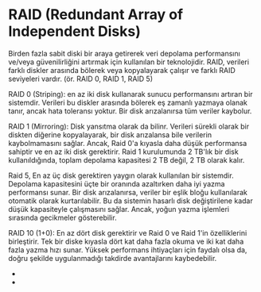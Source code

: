 # RAID (Redundant Array of Independent Disks)
Birden fazla sabit diski bir araya getirerek veri depolama performansını ve/veya güvenilirliğini artırmak için kullanılan bir teknolojidir.
RAID, verileri farklı diskler arasında bölerek veya kopyalayarak çalışır ve farklı RAID seviyeleri vardır. (ör. RAID 0, RAID 1, RAID 5)

RAID 0 (Striping): en az iki disk kullanarak sunucu performansını artıran bir sistemdir. 
Verileri bu diskler arasında bölerek eş zamanlı yazmaya olanak tanır, ancak hata toleransı yoktur. Bir disk arızalanırsa tüm veriler kaybolur.

RAID 1 (Mirroring): Disk yansıtma olarak da bilinr. Verileri sürekli olarak bir diskten diğerine kopyalayarak, bir disk arızalansa bile verilerin kaybolmamasını sağlar. 
Ancak, Raid 0'a kıyasla daha düşük performansa sahiptir ve en az iki disk gerektirir.
Raid 1 kurulumunda 2 TB'lık bir disk kullanıldığında, toplam depolama kapasitesi 2 TB değil, 2 TB olarak kalır.

Raid 5, En az üç disk gerektiren yaygın olarak kullanılan bir sistemdir. Depolama kapasitesini üçte bir oranında azaltırken daha iyi yazma performansı sunar. 
Bir disk arızalanırsa, veriler bir eşlik bloğu kullanılarak otomatik olarak kurtarılabilir.
Bu da sistemin hasarlı disk değiştirilene kadar düşük kapasiteyle çalışmasını sağlar. 
Ancak, yoğun yazma işlemleri sırasında gecikmeler gösterebilir.

RAID 10 (1+0): En az dört disk gerektirir ve Raid 0 ve Raid 1'in özelliklerini birleştirir.
Tek bir diske kıyasla dört kat daha fazla okuma ve iki kat daha fazla yazma hızı sunar.
Yüksek performans ihtiyaçları için faydalı olsa da, doğru şekilde uygulanmadığı takdirde avantajlarını kaybedebilir.

-
-